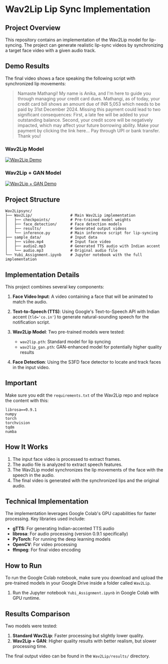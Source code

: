 # Wav2Lip Lip Sync Implementation

## Project Overview

This repository contains an implementation of the Wav2Lip model for lip-syncing. The project can generate realistic lip-sync videos by synchronizing a target face video with a given audio track.

## Demo Results

The final video shows a face speaking the following script with synchronized lip movements:

> Namaste Mathangi! My name is Anika, and I'm here to guide you through managing your credit card dues. Mathangi, as of today, your credit card bill shows an amount due of INR 5,053 which needs to be paid by 31st December 2024. Missing this payment could lead to two significant consequences: First, a late fee will be added to your outstanding balance. Second, your credit score will be negatively impacted, which may affect your future borrowing ability. Make your payment by clicking the link here... Pay through UPI or bank transfer. Thank you!

### Wav2Lip Model

[![Wav2Lip Demo](https://img.youtube.com/vi/v=KfXImErd8rE/0.jpg)](https://www.youtube.com/watch?v=KfXImErd8rE)

### Wav2Lip + GAN Model

[![Wav2Lip + GAN Demo](https://img.youtube.com/vi/v=MDqEf_EECzo/0.jpg)](https://youtu.be/MDqEf_EECzo)

## Project Structure

```
Wav2Lipsync/
├── Wav2Lip/                 # Main Wav2Lip implementation
│   ├── checkpoints/         # Pre-trained model weights
│   ├── face_detection/      # Face detection models
│   ├── results/             # Generated output videos
│   └── inference.py         # Main inference script for lip-syncing
├── sample_data/             # Input data
│   ├── video.mp4            # Input face video
│   ├── audio2.mp3           # Generated TTS audio with Indian accent
│   └── audio.mp3            # Original audio file
└── Yubi_Assignment.ipynb    # Jupyter notebook with the full implementation
```

## Implementation Details

This project combines several key components:

1. **Face Video Input**: A video containing a face that will be animated to match the audio.

2. **Text-to-Speech (TTS)**: Using Google's Text-to-Speech API with Indian accent (`tld='co.in'`) to generate natural-sounding speech for the notification script.

3. **Wav2Lip Model**: Two pre-trained models were tested:

   - `wav2lip.pth`: Standard model for lip syncing
   - `wav2lip_gan.pth`: GAN-enhanced model for potentially higher quality results

4. **Face Detection**: Using the S3FD face detector to locate and track faces in the input video.

## Important

Make sure you edit the `requirements.txt` of the Wav2Lip repo and replace the content with this:

```pseudo
librosa==0.9.1
numpy
torch
torchvision
tqdm
numba
```

## How It Works

1. The input face video is processed to extract frames.
2. The audio file is analyzed to extract speech features.
3. The Wav2Lip model synchronizes the lip movements of the face with the speech in the audio.
4. The final video is generated with the synchronized lips and the original audio.

## Technical Implementation

The implementation leverages Google Colab's GPU capabilities for faster processing. Key libraries used include:

- **gTTS**: For generating Indian-accented TTS audio
- **librosa**: For audio processing (version 0.9.1 specifically)
- **PyTorch**: For running the deep learning models
- **OpenCV**: For video processing
- **ffmpeg**: For final video encoding

## How to Run

To run the Google Colab notebook, make sure you download and upload the pre-trained models in your Google Drive inside a folder called `Wav2Lip`.

1. Run the Jupyter notebook `Yubi_Assignment.ipynb` in Google Colab with GPU runtime.

## Results Comparison

Two models were tested:

1. **Standard Wav2Lip**: Faster processing but slightly lower quality.
2. **Wav2Lip + GAN**: Higher quality results with better realism, but slower processing time.

The final output video can be found in the `Wav2Lip/results/` directory.
